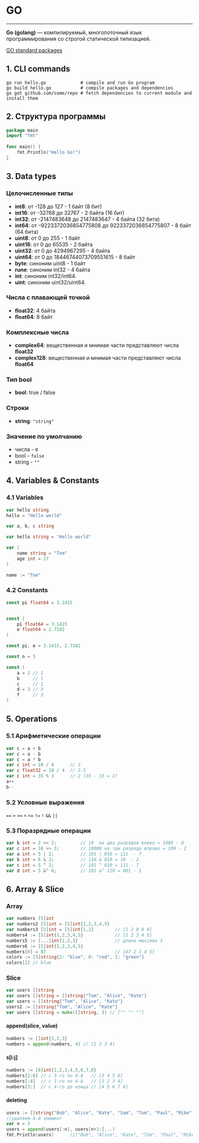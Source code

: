 # **GO**
***

**Go (golang)** — компилируемый, многопоточный язык программирования со строгой статической типизацией.

[GO standard packages](https://pkg.go.dev/std)

## 1. CLI commands

```shell
go run hello.go             # compile and run Go program
go build hello.go           # compile packages and dependencies
go get github.com/some/repo # fetch dependencies to current module and install them
```

## 2. Структура программы

```go
package main
import "fmt"
 
func main() {
    fmt.Println("Hello Go!")
}
```

## 3. Data types

### Целочисленные типы
- **int8**: от -128 до 127 - 1 байт (8 бит)
- **int16**: от -32768 до 32767 - 2 байта (16 бит)
- **int32**: от -2147483648 до 2147483647 - 4 байта (32 бита)
- **int64**: от –9223372036854775808 до 9223372036854775807 - 8 байт (64 бита)
- **uint8**: от 0 до 255 - 1 байт
- **uint16**: от 0 до 65535 - 2 байта
- **uint32**: от 0 до 4294967295 - 4 байта
- **uint64**: от 0 до 18446744073709551615 - 8 байт
- **byte**: синоним uint8 - 1 байт
- **rune**: синоним int32 - 4 байта
- **int**: синоним int32/int64.
- **uint**: синоним uint32/uint64.

### Числа с плавающей точкой
- **float32**: 4 байта
- **float64**: 8 байт

### Комплексные числа
- **complex64**: вещественная и мнимая части представляют числа **float32**
- **complex128**: вещественная и мнимая части представляют числа **float64**

### Тип bool
- **bool**: true / false

### Строки
- **string**: `"string"`

### Значение по умолчанию
- числа - `0`
- bool - `false`
- string - `""`

## 4. Variables & Constants

### 4.1 Variables
```go
var hello string
hello = "Hello world"

var a, b, c string

var hello string = "Hello world"

var (
    name string = "Tom"
    age int = 27
)

name := "Tom"
```

### 4.2 Constants

```go
const pi float64 = 3.1415


const (
    pi float64 = 3.1415
    e float64 = 2.7182
)

const pi, e = 3.1415, 2.7182

const n = 5

const (
    a = 1 // 1
    b     // 1
    c     // 1
    d = 3 // 3
    f     // 3
)
```

## 5. Operations
### 5.1 Арифметические операции
```go
var c = a + b
var c = a - b
var c = a * b
var c int = 10 / 4      // 2
var c float32 = 10 / 4  // 2.5
var c int = 35 % 3      // 2 (35 - 33 = 2)
a++
b--
```

### 5.2 Условные выражения

`==` `>` `>=` `<` `<=` `!=` `!` `&&` `||`

### 5.3 Поразрядные операции
```go
var b int = 2 << 2;         // 10  на два разрядов влево = 1000 - 8
var c int = 16 >> 3;        // 10000 на три разряда вправо = 100 - 2
var a int = 5 | 2;          // 101 | 010 = 111  - 7
var b int = 6 & 2;          // 110 & 010 = 10  - 2
var c int = 5 ^ 2;          // 101 ^ 010 = 111 - 7
var d int = 5 &^ 6;         // 101 &^ 110 = 001 - 1
```

## 6. Array & Slice

### Array
```go
var numbers [5]int
var numbers2 [5]int = [5]int{1,2,3,4,5}
var numbers3 [5]int = [5]int{1,2}        // [1 2 0 0 0]
numbers4 := [5]int{1,2,3,4,5}            // [1 2 3 4 5]
numbers5 := [...]int{1,2,3}              // длина массива 3
numbers6 := [5]int{1,2,3,4,5}
numbers[0] = 87                          // [87 2 3 4 5]
colors := [3]string{2: "blue", 0: "red", 1: "green"}
colors[2] // blue
```

### Slice
```go
var users []string
var users []string = []string{"Tom", "Alice", "Kate"}
var users = []string{"Tom", "Alice", "Kate"}
users2 := []string{"Tom", "Alice", "Kate"}
var users []string = make([]string, 3) // ["" "" ""]
```

#### append(slice, value)
```go
numbers := []int{1,2,3}
numbers = append(numbers, 4) // [1 2 3 4]
```

#### s[i:j]
```go
numbers := [8]int{1,2,3,4,5,6,7,8}
numbers[2:6] // с 3-го по 6-й   // [3 4 5 6]
numbers[:4]  // с 1-го по 4-й   // [1 2 3 4]
numbers[3:]  // с 4-го до конца // [4 5 6 7 8]
```

#### deleting
```go
users := []string{"Bob", "Alice", "Kate", "Sam", "Tom", "Paul", "Mike", "Robert"}
//удаляем 4-й элемент
var n = 3
users = append(users[:n], users[n+1:]...)   
fmt.Println(users)      //["Bob", "Alice", "Kate", "Tom", "Paul", "Mike", "Robert"]
```

